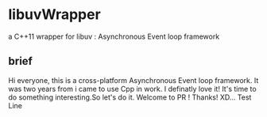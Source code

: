 # libuvWrapper
a C++11 wrapper for libuv : Asynchronous Event loop framework
## brief
Hi everyone, this is a cross-platform Asynchronous Event loop framework. 
It was two years from i came to use Cpp in work.
I definatly love it!
It's time to do something interesting.So let's do it.
Welcome to PR !
Thanks! XD...
Test Line